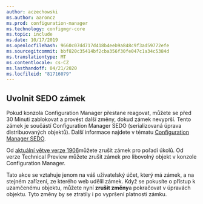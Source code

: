 ```yaml
---
author: aczechowski
ms.author: aaroncz
ms.prod: configuration-manager
ms.technology: configmgr-core
ms.topic: include
ms.date: 10/17/2019
ms.openlocfilehash: 9660c07dd717d418b4eeb9a848c9f3ad59772efe
ms.sourcegitcommit: bbf820c35414bf2cba356f30fe047c1a34c5384d
ms.translationtype: MT
ms.contentlocale: cs-CZ
ms.lasthandoff: 04/21/2020
ms.locfileid: "81716079"
---
```

## <a name="reclaim-sedo-lock"></a><a name="bkmk_sedo"></a>Uvolnit SEDO zámek

<!--4786915-->

Pokud konzola Configuration Manager přestane reagovat, můžete se před 30 Minuti zablokovat a provést další změny, dokud zámek nevyprší. Tento zámek je součástí Configuration Manager SEDO (serializovaná úprava distribuovaných objektů). Další informace najdete v tématu [Configuration Manager SEDO](../../../../../develop/core/understand/sedo.md).

Od [aktuální větve verze 1906](../../../../plan-design/changes/whats-new-in-version-1906.md#reclaim-sedo-lock-for-task-sequences)můžete zrušit zámek pro pořadí úkolů. Od verze Technical Preview můžete zrušit zámek pro libovolný objekt v konzole Configuration Manager.

Tato akce se vztahuje jenom na váš uživatelský účet, který má zámek, a na stejném zařízení, ze kterého web udělil zámek. Když se pokusíte o přístup k uzamčenému objektu, můžete nyní **zrušit změny**a pokračovat v úpravách objektu. Tyto změny by se ztratily i po vypršení platnosti zámku.
